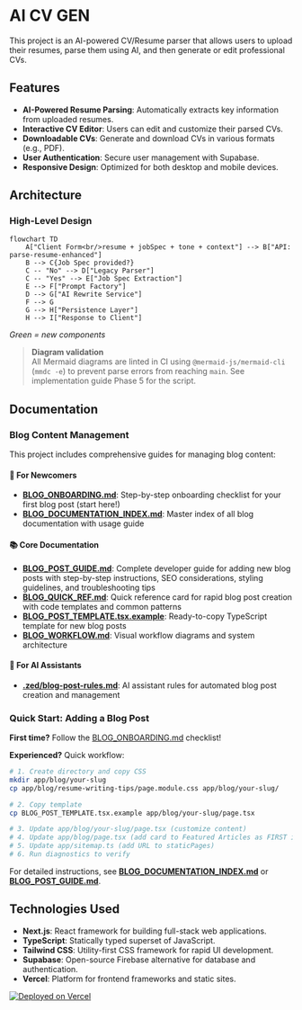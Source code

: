 # AI CV GEN

This project is an AI-powered CV/Resume parser that allows users to upload their resumes, parse them using AI, and then generate or edit professional CVs.

## Features

* **AI-Powered Resume Parsing**: Automatically extracts key information from uploaded resumes.
* **Interactive CV Editor**: Users can edit and customize their parsed CVs.
* **Downloadable CVs**: Generate and download CVs in various formats (e.g., PDF).
* **User Authentication**: Secure user management with Supabase.
* **Responsive Design**: Optimized for both desktop and mobile devices.

## Architecture

### High-Level Design

```mermaid
flowchart TD
    A["Client Form<br/>resume + jobSpec + tone + context"] --> B["API: parse-resume-enhanced"]
    B --> C{Job Spec provided?}
    C -- "No" --> D["Legacy Parser"]
    C -- "Yes" --> E["Job Spec Extraction"]
    E --> F["Prompt Factory"]
    D --> G["AI Rewrite Service"]
    F --> G
    G --> H["Persistence Layer"]
    H --> I["Response to Client"]
```

*Green = new components*

> **Diagram validation**  
> All Mermaid diagrams are linted in CI using `@mermaid-js/mermaid-cli` (`mmdc -e`) to prevent parse errors from reaching `main`. See implementation guide Phase 5 for the script.


## Documentation

### Blog Content Management

This project includes comprehensive guides for managing blog content:

#### 📖 For Newcomers
* **[BLOG_ONBOARDING.md](./BLOG_ONBOARDING.md)**: Step-by-step onboarding checklist for your first blog post (start here!)
* **[BLOG_DOCUMENTATION_INDEX.md](./BLOG_DOCUMENTATION_INDEX.md)**: Master index of all blog documentation with usage guide

#### 📚 Core Documentation
* **[BLOG_POST_GUIDE.md](./BLOG_POST_GUIDE.md)**: Complete developer guide for adding new blog posts with step-by-step instructions, SEO considerations, styling guidelines, and troubleshooting tips
* **[BLOG_QUICK_REF.md](./BLOG_QUICK_REF.md)**: Quick reference card for rapid blog post creation with code templates and common patterns
* **[BLOG_POST_TEMPLATE.tsx.example](./BLOG_POST_TEMPLATE.tsx.example)**: Ready-to-copy TypeScript template for new blog posts
* **[BLOG_WORKFLOW.md](./BLOG_WORKFLOW.md)**: Visual workflow diagrams and system architecture

#### 🤖 For AI Assistants
* **[.zed/blog-post-rules.md](./.zed/blog-post-rules.md)**: AI assistant rules for automated blog post creation and management

### Quick Start: Adding a Blog Post

**First time?** Follow the [BLOG_ONBOARDING.md](./BLOG_ONBOARDING.md) checklist!

**Experienced?** Quick workflow:

```bash
# 1. Create directory and copy CSS
mkdir app/blog/your-slug
cp app/blog/resume-writing-tips/page.module.css app/blog/your-slug/

# 2. Copy template
cp BLOG_POST_TEMPLATE.tsx.example app/blog/your-slug/page.tsx

# 3. Update app/blog/your-slug/page.tsx (customize content)
# 4. Update app/blog/page.tsx (add card to Featured Articles as FIRST item)
# 5. Update app/sitemap.ts (add URL to staticPages)
# 6. Run diagnostics to verify
```

For detailed instructions, see **[BLOG_DOCUMENTATION_INDEX.md](./BLOG_DOCUMENTATION_INDEX.md)** or **[BLOG_POST_GUIDE.md](./BLOG_POST_GUIDE.md)**.

## Technologies Used

* **Next.js**: React framework for building full-stack web applications.
* **TypeScript**: Statically typed superset of JavaScript.
* **Tailwind CSS**: Utility-first CSS framework for rapid UI development.
* **Supabase**: Open-source Firebase alternative for database and authentication.
* **Vercel**: Platform for frontend frameworks and static sites.

[![Deployed on Vercel](https://img.shields.io/badge/Deployed%20on-Vercel-black?style=for-the-badge&logo=vercel)](https://vercel.com/jaco-ks-projects/v0-cv)
